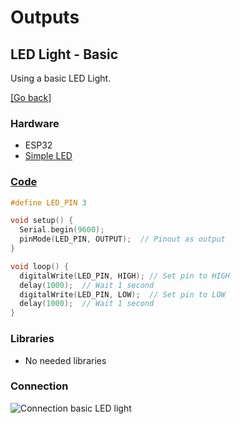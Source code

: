 # Outputs
## LED Light - Basic
Using a basic LED Light.

[[Go back]](/outputs/led_light)

### Hardware
* ESP32
* [Simple LED](../docs/basic.png)

### [Code](basic.ino)
```cpp
#define LED_PIN 3

void setup() {
  Serial.begin(9600); 
  pinMode(LED_PIN, OUTPUT);  // Pinout as output
}

void loop() {
  digitalWrite(LED_PIN, HIGH); // Set pin to HIGH
  delay(1000);  // Wait 1 second
  digitalWrite(LED_PIN, LOW);  // Set pin to LOW
  delay(1000);  // Wait 1 second
}
```

### Libraries
* No needed libraries

### Connection
![Connection basic LED light](../docs/connection_basic.jpeg)